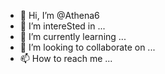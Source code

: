 - 👋 Hi, I’m @Athena6
- 👀 I’m intereSted in ...
- 🌱 I’m currently learning ...
- 💞️ I’m looking to collaborate on ...
- 📫 How to reach me ...

<!---
Athena6/Athena6 is a ✨ special ✨ repository because its `README.md` (this file) appears on your GitHub profile.
You can click the Preview link to take a look at your changes.
--->
